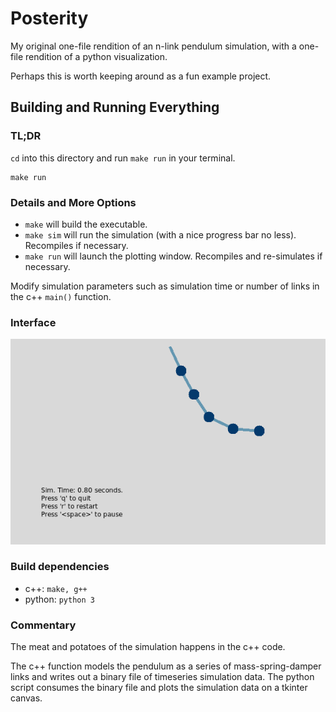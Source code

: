 # Posterity

My original one-file rendition of an n-link pendulum simulation, with a one-file rendition of a python visualization.

Perhaps this is worth keeping around as a fun example project.

## Building and Running Everything

### TL;DR

`cd` into this directory and run `make run` in your terminal.

```console
make run
```

### Details and More Options

* `make` will build the executable.
* `make sim` will run the simulation (with a nice progress bar no less). Recompiles if necessary.
* `make run` will launch the plotting window. Recompiles and re-simulates if necessary.

Modify simulation parameters such as simulation time or number of links in the c++ `main()` function.

### Interface

![Image of 5-link pendulum](../img/5-link.png)

### Build dependencies

* c++: `make, g++`
* python: `python 3`

### Commentary

The meat and potatoes of the simulation happens in the c++ code.

The c++ function models the pendulum as a series of mass-spring-damper links and writes out a binary file of timeseries simulation data. The python script consumes the binary file and plots the simulation data on a tkinter canvas.
